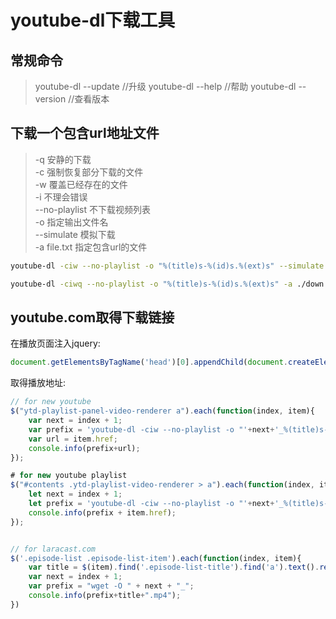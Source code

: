 youtube-dl下载工具
=================


## 常规命令
> youtube-dl --update  //升级
> youtube-dl --help //帮助
> youtube-dl --version //查看版本


## 下载一个包含url地址文件
> -q 安静的下载    
> -c 强制恢复部分下载的文件  
> -w 覆盖已经存在的文件  
> -i 不理会错误  
> --no-playlist 不下载视频列表  
> -o 指定输出文件名  
> --simulate 模拟下载  
> -a file.txt  指定包含url的文件  
 
```bash
youtube-dl -ciw --no-playlist -o "%(title)s-%(id)s.%(ext)s" --simulate -a ./down.txt

youtube-dl -ciwq --no-playlist -o "%(title)s-%(id)s.%(ext)s" -a ./down.txt
```

## youtube.com取得下载链接
在播放页面注入jquery:

```javascript
document.getElementsByTagName('head')[0].appendChild(document.createElement('script')).setAttribute('src','https://code.jquery.com/jquery-1.9.1.min.js');
```

取得播放地址:
```javascript
// for new youtube
$("ytd-playlist-panel-video-renderer a").each(function(index, item){
    var next = index + 1;
    var prefix = 'youtube-dl -ciw --no-playlist -o "'+next+'_%(title)s-%(id)s.%(ext)s" ';
    var url = item.href;
    console.info(prefix+url);
});

# for new youtube playlist
$("#contents .ytd-playlist-video-renderer > a").each(function(index, item) {
    let next = index + 1;
    let prefix = 'youtube-dl -ciw --no-playlist -o "'+next+'_%(title)s-%(id)s.%(ext)s" ';
    console.info(prefix + item.href);
});


// for laracast.com
$('.episode-list .episode-list-item').each(function(index, item){
    var title = $(item).find('.episode-list-title').find('a').text().replace(/(^\s*)|(\s*$)/g,'').replace(/\s/g, '-');
    var next = index + 1;
    var prefix = "wget -O " + next + "_";
    console.info(prefix+title+".mp4");
})
```
